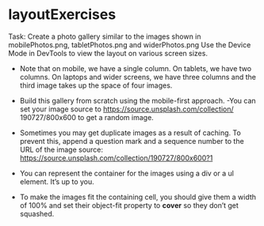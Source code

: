 # layoutExercises

Task: 
Create a photo gallery similar to the images shown in mobilePhotos.png, tabletPhotos.png and widerPhotos.png Use the Device Mode in DevTools to view the layout on various screen sizes.

- Note that on mobile, we have a single column. On tablets, we have two columns. On
laptops and wider screens, we have three columns and the third image takes up the
space of four images.

- Build this gallery from scratch using the mobile-first approach.
-You can set your image source to https://source.unsplash.com/collection/
190727/800x600 to get a random image.

- Sometimes you may get duplicate images as a result of caching. To prevent this, append
a question mark and a sequence number to the URL of the image source: 
https://source.unsplash.com/collection/190727/800x600?1

- You can represent the container for the images using a div or a ul element. It’s up to you.

- To make the images fit the containing cell, you should give them a width of 100% and set
their object-fit property to <strong>cover</strong> so they don’t get squashed.
